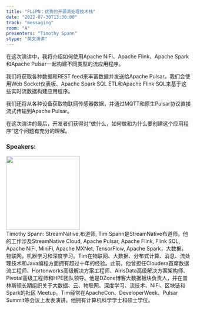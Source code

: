 ```yaml
---
title: "FLiPN：优秀的开源流处理技术栈"
date: "2022-07-30T13:30:00"
track: "messaging"
room: "A"
presenters: "Timothy Spann"
stype: "英文演讲"
---
```

在这次演讲中，我将介绍如何使用Apache NiFi、Apache Flink、Apache Spark和Apache Pulsar一起构建不同类型的流应用程序。

我们将获取各种数据和REST feed来丰富数据并发送给Apache Pulsar。我们会使用Web Socket仪表板、Apache Spark SQL ETL和Apache Flink SQL来基于这些实时流数据构建应用程序。

我们还将从各种设备获取物联网传感器数据，并通过MQTT和原生Pulsar协议直接流式传输到Apache Pulsar。

在这次演讲的最后，开发者们获得对“做什么，如何做和为什么要创建这个应用程序”这个问题有充分的理解。
 ### Speakers: 
 <img src="images/speaker/1011.png" width="200" /><br>Timothy Spann: StreamNative,布道师, Tim Spann是StreamNative布道师。他的工作涉及StreamNative Cloud, Apache Pulsar, Apache Flink, Flink SQL, Apache NiFi, MiniFi, Apache MXNet, TensorFlow, Apache Spark，大数据，物联网，机器学习和深度学习。Tim在物联网、大数据、分布式计算、消息、流处理技术和Java编程方面拥有超过十年的经验。此前，他曾担任Cloudera首席数据流工程师、Hortonworks高级解决方案工程师、AirisData高级解决方案架构师、Pivotal高级工程师和HPE团队领导。他是DZone博客大数据板块负责人，并在普林斯顿长期组织关于大数据、云、物联网、深度学习、流技术、NiFi、区块链和Spark的社区 Meetup。Tim经常在ApacheCon、DeveloperWeek、Pulsar Summit等会议上发表演讲。他拥有计算机科学学士和硕士学位。

 